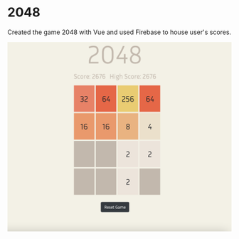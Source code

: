 # 2048
Created the game 2048 with Vue and used Firebase to house user's scores.

<p align="center">
<img src ="2048.png" width="650">
</p>
